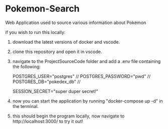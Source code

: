 # Pokemon-Search
Web Application used to source various information about Pokémon

if you wish to run this locally:
1. download the latest versions of docker and vscode.
2. clone this repository and open it in vscode.
3. navigate to the ProjectSourceCode folder and add a .env file containing the following:

    POSTGRES_USER="postgres" //
    POSTGRES_PASSWORD="pwd" //
    POSTGRES_DB="pokedex_db" //
    
    SESSION_SECRET="super duper secret!"

4. now you can start the application by running "docker-compose up -d" in the terminal.
5. this should begin the program locally, now navigate to http://localhost:3000/ to try it out!
